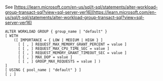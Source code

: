 See [https://learn.microsoft.com/en-us/sql/t-sql/statements/alter-workload-group-transact-sql?view=sql-server-ver16](https://learn.microsoft.com/en-us/sql/t-sql/statements/alter-workload-group-transact-sql?view=sql-server-ver16)
```
ALTER WORKLOAD GROUP { group_name | "default" }
[ WITH
    ([ IMPORTANCE = { LOW | MEDIUM | HIGH } ]
      [ [ , ] REQUEST_MAX_MEMORY_GRANT_PERCENT = value ]
      [ [ , ] REQUEST_MAX_CPU_TIME_SEC = value ]
      [ [ , ] REQUEST_MEMORY_GRANT_TIMEOUT_SEC = value ]
      [ [ , ] MAX_DOP = value ]
      [ [ , ] GROUP_MAX_REQUESTS = value ] )
]
[ USING { pool_name | "default" } ]
[ ; ]
```
